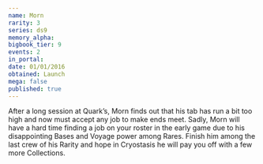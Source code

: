 ```yaml
---
name: Morn
rarity: 3
series: ds9
memory_alpha:
bigbook_tier: 9
events: 2
in_portal:
date: 01/01/2016
obtained: Launch
mega: false
published: true
---
```


After a long session at Quark’s, Morn finds out that his tab has run a bit too high and now must accept any job to make ends meet. Sadly, Morn will have a hard time finding a job on your roster in the early game due to his disappointing Bases and Voyage power among Rares. Finish him among the last crew of his Rarity and hope in Cryostasis he will pay you off with a few more Collections.
